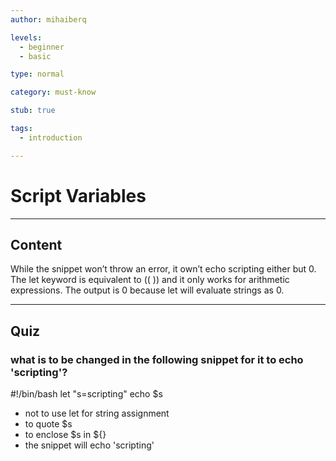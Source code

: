 ```yaml
---
author: mihaiberq

levels:
  - beginner
  - basic

type: normal

category: must-know

stub: true

tags:
  - introduction

---
```


# Script Variables

---

## Content

While the snippet won’t throw an error, it own’t echo scripting either but 0. The let keyword is equivalent to (( )) and it only works for arithmetic expressions. The output is 0 because let will evaluate strings as 0.

---

## Quiz

### what is to be changed in the following snippet for it to echo 'scripting'?

\#!/bin/bash
let "s=scripting"
echo $s

- not to use let for string assignment
- to quote $s
- to enclose $s in ${}
- the snippet will echo 'scripting'
